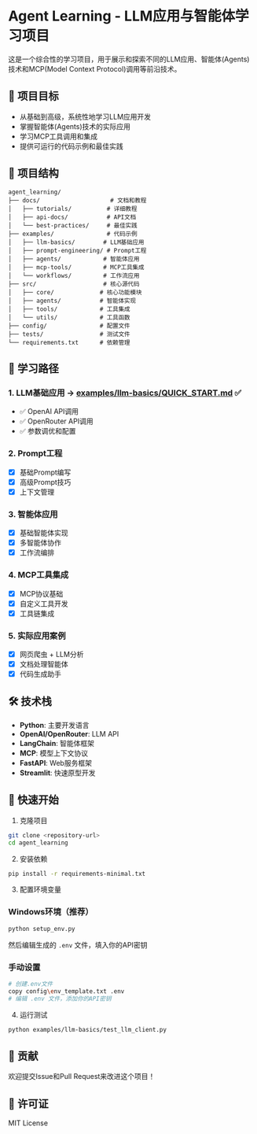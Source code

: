# Agent Learning - LLM应用与智能体学习项目

这是一个综合性的学习项目，用于展示和探索不同的LLM应用、智能体(Agents)技术和MCP(Model Context Protocol)调用等前沿技术。

## 🎯 项目目标

- 从基础到高级，系统性地学习LLM应用开发
- 掌握智能体(Agents)技术的实际应用
- 学习MCP工具调用和集成
- 提供可运行的代码示例和最佳实践

## 📁 项目结构

```
agent_learning/
├── docs/                    # 文档和教程
│   ├── tutorials/          # 详细教程
│   ├── api-docs/           # API文档
│   └── best-practices/     # 最佳实践
├── examples/               # 代码示例
│   ├── llm-basics/        # LLM基础应用
│   ├── prompt-engineering/ # Prompt工程
│   ├── agents/            # 智能体应用
│   ├── mcp-tools/         # MCP工具集成
│   └── workflows/         # 工作流应用
├── src/                   # 核心源代码
│   ├── core/             # 核心功能模块
│   ├── agents/           # 智能体实现
│   ├── tools/            # 工具集成
│   └── utils/            # 工具函数
├── config/               # 配置文件
├── tests/                # 测试文件
└── requirements.txt      # 依赖管理
```

## 🚀 学习路径

### 1. LLM基础应用 → [examples/llm-basics/QUICK_START.md](examples/llm-basics/QUICK_START.md) ✅
- ✅ OpenAI API调用
- ✅ OpenRouter API调用
- ✅ 参数调优和配置

### 2. Prompt工程
- [x] 基础Prompt编写
- [x] 高级Prompt技巧
- [x] 上下文管理

### 3. 智能体应用
- [x] 基础智能体实现
- [x] 多智能体协作
- [x] 工作流编排

### 4. MCP工具集成
- [x] MCP协议基础
- [x] 自定义工具开发
- [x] 工具链集成

### 5. 实际应用案例
- [x] 网页爬虫 + LLM分析
- [x] 文档处理智能体
- [x] 代码生成助手

## 🛠️ 技术栈

- **Python**: 主要开发语言
- **OpenAI/OpenRouter**: LLM API
- **LangChain**: 智能体框架
- **MCP**: 模型上下文协议
- **FastAPI**: Web服务框架
- **Streamlit**: 快速原型开发

## 📖 快速开始

1. 克隆项目
```bash
git clone <repository-url>
cd agent_learning
```

2. 安装依赖
```bash
pip install -r requirements-minimal.txt
```

3. 配置环境变量

### Windows环境（推荐）
```bash
python setup_env.py
```
然后编辑生成的 `.env` 文件，填入你的API密钥

### 手动设置
```bash
# 创建.env文件
copy config\env_template.txt .env
# 编辑 .env 文件，添加你的API密钥
```

4. 运行测试
```bash
python examples/llm-basics/test_llm_client.py
```

## 🤝 贡献

欢迎提交Issue和Pull Request来改进这个项目！

## 📄 许可证

MIT License

